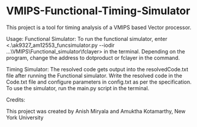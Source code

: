 # VMIPS-Functional-Timing-Simulator
This project is a tool for timing analysis of a VMIPS based Vector processor.

Usage:
Functional Simulator:
To run the functional simulator, enter <.\ak9327_am12553_funcsimulator.py --iodir ...\VMIPS\Functional_simulator\fclayer> in the terminal. Depending on the program, change the address to dotproduct or fclayer in the command.

Timing Simulator:
The resolved code gets output into the resolvedCode.txt file after running the Functional simulator.
Write the resolved code in the Code.txt file and configure parameters in config.txt as per the specification.
To use the simulator, run the main.py script in the terminal.

Credits:

This project was created by Anish Miryala and Amuktha Kotamarthy,
New York University
